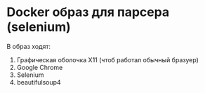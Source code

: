 # Docker образ для парсера (selenium)  

В образ ходят:
1. Графическая оболочка X11 (чтоб работал обычный бразуер)
2. Google Chrome
3. Selenium
4. beautifulsoup4